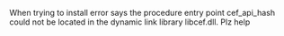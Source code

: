 When trying to install error says the procedure entry point cef_api_hash could not be located in the dynamic link library libcef.dll. Plz help